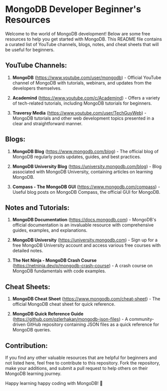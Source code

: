 # MongoDB Developer Beginner's Resources

Welcome to the world of MongoDB development! Below are some free resources to help you get started with MongoDB. This README file contains a curated list of YouTube channels, blogs, notes, and cheat sheets that will be useful for beginners.

## YouTube Channels:

1. **MongoDB** (https://www.youtube.com/user/mongodb) - Official YouTube channel of MongoDB with tutorials, webinars, and updates from the developers themselves.

2. **Academind** (https://www.youtube.com/c/Academind) - Offers a variety of tech-related tutorials, including MongoDB tutorials for beginners.

3. **Traversy Media** (https://www.youtube.com/user/TechGuyWeb) - MongoDB tutorials and other web development topics presented in a clear and straightforward manner.

## Blogs:

1. **MongoDB Blog** (https://www.mongodb.com/blog) - The official blog of MongoDB regularly posts updates, guides, and best practices.

2. **MongoDB University Blog** (https://university.mongodb.com/blog) - Blog associated with MongoDB University, containing articles on learning MongoDB.

3. **Compass - The MongoDB GUI** (https://www.mongodb.com/compass) - Useful blog posts on MongoDB Compass, the official GUI for MongoDB.

## Notes and Tutorials:

1. **MongoDB Documentation** (https://docs.mongodb.com) - MongoDB's official documentation is an invaluable resource with comprehensive guides, examples, and explanations.

2. **MongoDB University** (https://university.mongodb.com) - Sign up for a free MongoDB University account and access various free courses with detailed notes.

3. **The Net Ninja - MongoDB Crash Course** (https://netninja.dev/p/mongodb-crash-course) - A crash course on MongoDB fundamentals with code examples.

## Cheat Sheets:

1. **MongoDB Cheat Sheet** (https://www.mongodb.com/cheat-sheet) - The official MongoDB cheat sheet for quick reference.

2. **MongoDB Quick Reference Guide** (https://github.com/ozlerhakan/mongodb-json-files) - A community-driven GitHub repository containing JSON files as a quick reference for MongoDB queries.

## Contribution:

If you find any other valuable resources that are helpful for beginners and not listed here, feel free to contribute to this repository. Fork the repository, make your additions, and submit a pull request to help others on their MongoDB learning journey.

Happy learning 
happy coding with MongoDB! 🚀